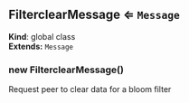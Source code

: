 <a name="FilterclearMessage"></a>

## FilterclearMessage ⇐ <code>Message</code>
**Kind**: global class  
**Extends:** <code>Message</code>  
<a name="new_FilterclearMessage_new"></a>

### new FilterclearMessage()
Request peer to clear data for a bloom filter

